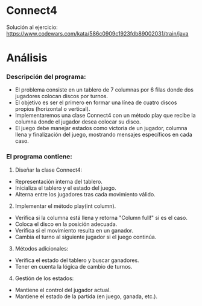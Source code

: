 # Connect4

Solución al ejercicio: https://www.codewars.com/kata/586c0909c1923fdb89002031/train/java

# Análisis

### Descripción del programa:

- El problema consiste en un tablero de 7 columnas por 6 filas donde dos jugadores colocan discos por turnos.
- El objetivo es ser el primero en formar una línea de cuatro discos propios (horizontal o vertical).
- Implementaremos una clase Connect4 con un método play que recibe la columna donde el jugador desea colocar su disco.
- El juego debe manejar estados como victoria de un jugador, columna llena y finalización del juego, mostrando mensajes específicos en cada caso.

### El programa contiene:

1. Diseñar la clase Connect4:

  - Representación interna del tablero.
  - Inicializa el tablero y el estado del juego.
  - Alterna entre los jugadores tras cada movimiento válido.

2. Implementar el método play(int column).

  - Verifica si la columna está llena y retorna "Column full!" si es el caso.
  - Coloca el disco en la posición adecuada.
  - Verifica si el movimiento resulta en un ganador.
  - Cambia el turno al siguiente jugador si el juego continúa.

3. Métodos adicionales:

  - Verifica el estado del tablero y buscar ganadores.
  - Tener en cuenta la lógica de cambio de turnos.

4. Gestión de los estados:

  - Mantiene el control del jugador actual.
  - Mantiene el estado de la partida (en juego, ganada, etc.).

